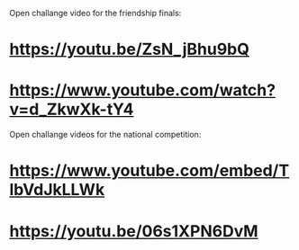 Open challange video for the friendship finals:

# https://youtu.be/ZsN_jBhu9bQ

# https://www.youtube.com/watch?v=d_ZkwXk-tY4



Open challange videos for the national competition:

# https://www.youtube.com/embed/TlbVdJkLLWk


# https://youtu.be/06s1XPN6DvM



